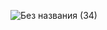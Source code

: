 ![Без названия (34)](https://github.com/user-attachments/assets/8a3c2904-8de6-436b-9a81-ae5c91df046e)
